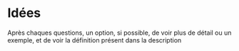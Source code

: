 <h1> Idées </h1>
<p> Après chaques questions, un option, si possible, de voir plus de détail ou un exemple, et de voir la définition présent dans la description </p>
